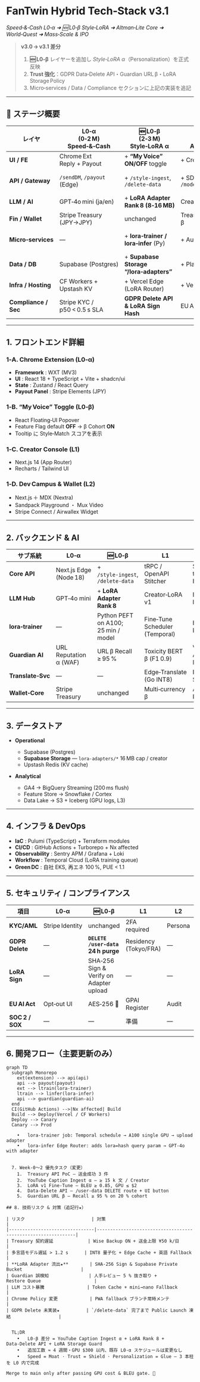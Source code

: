 # FanTwin **Hybrid Tech‑Stack v3.1**  
_Speed‑&‑Cash L0‑α ➜ 🆕 L0‑β Style‑LoRA ➜ Altman‑Lite Core ➜ World‑Quest ➜ Mass‑Scale & IPO_

> **v3.0 → v3.1 差分**  
> 1. **🆕 L0‑β** レイヤーを追加し *Style‑LoRA α*（Personalization）を正式反映  
> 2. **Trust 強化**：GDPR Data‑Delete API・Guardian URL β・LoRA Storage Policy  
> 3. Micro‑services / Data / Compliance セクションに上記の実装を追記

---

## 🎯 ステージ概要

| レイヤ            | **L0‑α**<br>(0‑2 M)<br>Speed‑&‑Cash | **🆕 L0‑β**<br>(2‑3 M)<br>Style‑LoRA α | **L1**<br>(3‑30 M)<br>Altman‑Lite Core | **L2**<br>(30‑54 M)<br>World‑Quest | **L3**<br>(54‑72 M)<br>Mass‑Scale |
|-------------------|--------------------------------------|----------------------------------------|----------------------------------------|------------------------------------|-----------------------------------|
| **UI / FE**       | Chrome Ext<br>Reply + Payout         | + **“My Voice” ON/OFF** toggle         | + Creator Console v1                  | + Dev Campus Web<br>+ Wallet Web   | + PWAs / Native Apps             |
| **API / Gateway** | `/sendDM`, `/payout` (Edge)          | + `/style‑ingest`, `/delete‑data`      | + SDK `/translate`, `/moderate`       | + Guardian RPC<br>+ Wallet GraphQL | + Self‑Learning gRPC             |
| **LLM / AI**      | GPT‑4o mini (ja/en)                  | + **LoRA Adapter Rank 8 (8‑16 MB)**    | Creator‑LLM v1 (LoRA)                 | Multi‑Lang LoRA 10×               | RL‑Fine‑Tune (RLE)               |
| **Fin / Wallet**  | Stripe Treasury (JPY→JPY)            | unchanged                               | Treasury Multi‑Currency β             | Airwallex RTP / UPI β             | Green DC Settlement              |
| **Micro‑services**| —                                    | + **lora‑trainer / lora‑infer** (Py)   | + Autopilot‑lite (Node)               | + Guardian AI (Rust)<br>+ Lang10 (Go)<br>+ Wallet‑core (Node) | + RL‑trainer (PyTorch)           |
| **Data / DB**     | Supabase (Postgres)                  | + **Supabase Storage “/lora‑adapters”** | + PlanetScale (MySQL)                 | + Snowflake Feature Store         | + S3 Data Lake (GPU logs)        |
| **Infra / Hosting**| CF Workers + Upstash KV             | + Vercel Edge (LoRA Router)            | + Vercel Edge                         | + AWS EKS + Rust MCP              | + Green DC (H100×512)            |
| **Compliance / Sec**| Stripe KYC / p50 < 0.5 s SLA       | **GDPR Delete API & LoRA Sign Hash**   | EU AI Act Opt‑out UI                  | GDPR Residency / AML MSB          | SOC 2 / SOX / Big‑4 Audit        |

---

## 1. フロントエンド詳細

### 1‑A. **Chrome Extension (L0‑α)**
- **Framework** : WXT (MV3)  
- **UI** : React 18 + TypeScript + Vite + shadcn/ui  
- **State** : Zustand / React Query  
- **Payout Panel** : Stripe Elements (JPY)  

### 1‑B. **“My Voice” Toggle (L0‑β)**
- React Floating‑UI Popover  
- Feature Flag default **OFF** → β Cohort **ON**  
- Tooltip に Style‑Match スコアを表示  

### 1‑C. **Creator Console (L1)**
- Next.js 14 (App Router)  
- Recharts / Tailwind UI  

### 1‑D. **Dev Campus & Wallet (L2)**
- Next.js ＋ MDX (Nextra)  
- Sandpack Playground ・ Mux Video  
- Stripe Connect / Airwallex Widget  

---

## 2. バックエンド & AI

| サブ系統       | L0‑α                         | 🆕 L0‑β                              | L1                              | L2                               | L3 |
|----------------|------------------------------|--------------------------------------|---------------------------------|-----------------------------------|----|
| **Core API**   | Next.js Edge (Node 18)       | + `/style‑ingest`, `/delete‑data`    | tRPC / OpenAPI Stitcher         | Scale‑out to Micro Frontends      | gRPC Gateway |
| **LLM Hub**    | GPT‑4o mini                  | + **LoRA Adapter Rank 8**            | Creator‑LoRA v1                 | LoRA x10 languages                | RL Actor‑Critic |
| **lora‑trainer** | —                          | Python PEFT on A100; 25 min / model  | Fine‑Tune Scheduler (Temporal)  | Batch LoRA Distill                | Continuous RL |
| **Guardian AI**| URL Reputation α (WAF)       | URL β Recall ≥ 95 %                  | Toxicity BERT β (F1 0.9)        | Vision / Audio Moderation         | Multi‑modal RL |
| **Translate‑Svc**| —                          | —                                    | Edge‑Translate (Go INT8)        | Distilled Self‑Learn              | — |
| **Wallet‑Core**| Stripe Treasury             | unchanged                             | Multi‑currency β                | Airwallex RTP / UPI               | Ledger DC |

---

## 3. データストア

- **Operational**  
  - Supabase (Postgres)  
  - **Supabase Storage** — `lora‑adapters/*` 16 MB cap / creator  
  - Upstash Redis (KV cache)  

- **Analytical**  
  - GA4 → BigQuery Streaming (200 ms flush)  
  - Feature Store → Snowflake / Cortex  
  - Data Lake → S3 + Iceberg (GPU logs, L3)  

---

## 4. インフラ & DevOps

- **IaC** : Pulumi (TypeScript) + Terraform modules  
- **CI/CD** : GitHub Actions + Turborepo + Nx affected  
- **Observability** : Sentry APM / Grafana + Loki  
- **Workflow** : Temporal Cloud (LoRA training queue)  
- **Green DC** : 自社 EKS, 再エネ 100 %, PUE < 1.1  

---

## 5. セキュリティ / コンプライアンス

| 項目            | L0‑α                                  | 🆕 L0‑β                                 | L1                           | L2 | L3 |
|-----------------|---------------------------------------|-----------------------------------------|------------------------------|----|----|
| **KYC/AML**     | Stripe Identity                       | unchanged                                | 2FA required                 | Persona | Continuous |
| **GDPR Delete** | —                                     | **`DELETE /user‑data` 24 h purge**      | Residency (Tokyo/FRA)        | —  | — |
| **LoRA Sign**   | —                                     | SHA‑256 Sign & Verify on Adapter upload | —                            | —  | — |
| **EU AI Act**   | Opt‑out UI                            | AES‑256 💾                               | GPAI Register                | Audit | — |
| **SOC 2 / SOX** | —                                     | —                                       | 準備                         | —  | 実監査 |

---

## 6. 開発フロー（主要更新のみ）

```mermaid
graph TD
  subgraph Monorepo
    ext(extension) --> api(api)
    api --> payout(payout)
    ext --> ltrain(lora-trainer)
    ltrain --> linfer(lora-infer)
    api --> guardian(guardian-ai)
  end
  CI(GitHub Actions) -->|Nx affected| Build
  Build --> Deploy(Vercel / CF Workers)
  Deploy --> Canary
  Canary --> Prod

	•	lora‑trainer job: Temporal schedule → A100 single GPU → upload adapter
	•	lora‑infer Edge Router: adds lora=hash query param → GPT‑4o with adapter


  7. Week‑0〜2 優先タスク（変更）
	1.	Treasury API PoC — 送金成功 3 件
	2.	YouTube Caption Ingest α — ≥ 15 k 文 / Creator
	3.	LoRA v1 Fine‑Tune — BLEU ≥ 0.85, GPU ≤ $2
	4.	Data‑Delete API — /user‑data DELETE route + UI button
	5.	Guardian URL β — Recall ≥ 95 % on 20 % cohort

## 8. 技術リスク & 対策（追記行★）

| リスク                         | 対策                                                         |
|--------------------------------|--------------------------------------------------------------|
| Treasury 契約遅延             | Wise Backup ON + 送金上限 ¥50 k/日                           |
| 多言語モデル遅延 > 1.2 s      | INT8 量子化 + Edge Cache + 英語 Fallback                    |
| **LoRA Adapter 流出★**        | SHA‑256 Sign & Supabase Private Bucket                      |
| Guardian 誤検知               | 人手レビュー 5 % 抜き取り + Restore Queue                    |
| LLM コスト暴騰                | Token Cache + mini→nano Fallback                            |
| Chrome Policy 変更            | PWA fallback ブランチ常時メンテ                             |
| GDPR Delete 未実装★          | `/delete‑data` 完了まで Public Launch 凍結                  |


  TL;DR
	•	L0‑β 差分 = YouTube Caption Ingest α + LoRA Rank 8 + Data‑Delete API + LoRA Storage Guard
	•	追加工数 ≈ 4 週間・GPU $300 以内、既存 L0‑α スケジュールは変更なし
	•	Speed = Moat · Trust = Shield · Personalization = Glue — 3 本柱を L0 内で完成

Merge to main only after passing GPU cost & BLEU gate. 🚀